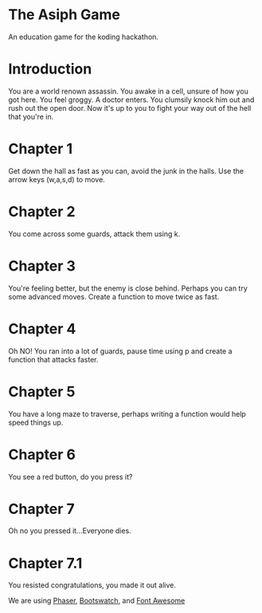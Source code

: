 The Asiph Game
==========

An education game for the koding hackathon.

Introduction
=======
You are a world renown assassin. You awake in a cell, unsure of how you got here. You feel groggy. A doctor enters. You clumsily knock him out and rush out the open door. Now it's up to you to fight your way out of the hell that you're in.

Chapter 1
=======
Get down the hall as fast as you can, avoid the junk in the halls. Use the arrow keys (w,a,s,d) to move.

Chapter 2
=======
You come across some guards, attack them using k.

Chapter 3
=======
You're feeling better, but the enemy is close behind. Perhaps you can try some advanced moves. Create a function to move twice as fast.

Chapter 4
=======
Oh NO! You ran into a lot of guards, pause time using p and create a function that attacks faster.

Chapter 5
=======
You have a long maze to traverse, perhaps writing a function would help speed things up.

Chapter 6
=======
You see a red button, do you press it?

Chapter 7
=======
Oh no you pressed it...Everyone dies.

Chapter 7.1
=======
You resisted congratulations, you made it out alive.

We are using [Phaser](http://phaser.io), [Bootswatch](http://bootswatch.com/), and [Font Awesome](http://fortawesome.github.io)
